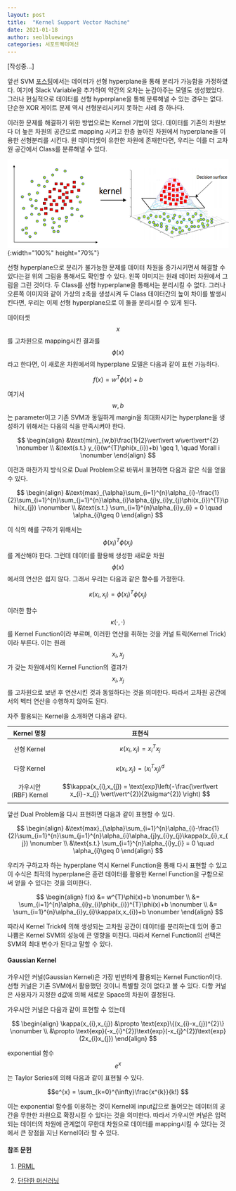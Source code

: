 ```yaml
---
layout: post
title:  "Kernel Support Vector Machine"
date: 2021-01-18
author: seolbluewings
categories: 서포트벡터머신
---
```


[작성중...]

앞선 SVM [포스팅](https://seolbluewings.github.io/%EC%84%9C%ED%8F%AC%ED%8A%B8%EB%B2%A1%ED%84%B0%EB%A8%B8%EC%8B%A0/2020/11/29/Support-Vector-Machine.html)에서는 데이터가 선형 hyperplane을 통해 분리가 가능함을 가정하였다. 여기에 Slack Variable을 추가하여 약간의 오차는 눈감아주는 모델도 생성했었다. 그러나 현실적으로 데이터를 선형 hyperplane을 통해 분류해낼 수 있는 경우는 없다. 단순한 XOR 게이트 문제 역시 선형분리시키지 못하는 사례 중 하나다.

이러한 문제를 해결하기 위한 방법으로는 Kernel 기법이 있다. 데이터를 기존의 차원보다 더 높은 차원의 공간으로 mapping 시키고 한층 높아진 차원에서 hyperplane을 이용한 선형분리를 시킨다. 원 데이터셋이 유한한 차원에 존재한다면, 우리는 이를 더 고차원 공간에서 Class를 분류해낼 수 있다.

![SVM](https://github.com/seolbluewings/seolbluewings.github.io/blob/master/assets/Kernel_SVM.png?raw=true){:width="100%" height="70%"}

선형 hyperplane으로 분리가 불가능한 문제를 데이터 차원을 증가시키면서 해결할 수 있다는걸 위의 그림을 통해서도 확인할 수 있다. 왼쪽 이미지는 원래 데이터 차원에서 그림을 그린 것이다. 두 Class를 선형 hyperplane을 통해서는 분리시킬 수 없다. 그러나 오른쪽 이미지와 같이 가상의 z축을 생성시켜 두 Class 데이터간의 높이 차이를 발생시킨다면, 우리는 이제 선형 hyperplane으로 이 둘을 분리시킬 수 있게 된다.

데이터셋 $$x$$를 고차원으로 mapping시킨 결과를 $$\phi(x)$$라고 한다면, 이 새로운 차원에서의 hyperplane 모델은 다음과 같이 표현 가능하다.

$$ f(x) = w^{T}\phi(x)+b$$

여기서 $$w,b$$는 parameter이고 기존 SVM과 동일하게 margin을 최대화시키는 hyperplane을 생성하기 위해서는 다음의 식을 만족시켜야 한다.

$$
\begin{align}
&\text{min}_{w,b}\frac{1}{2}\vert\vert w\vert\vert^{2} \nonumber \\
&\text{s.t.} y_{i}(w^{T}\phi(x_{i})+b) \geq 1, \quad \forall i \nonumber
\end{align}
$$

이전과 마찬가지 방식으로 Dual Problem으로 바꿔서 표현하면 다음과 같은 식을 얻을 수 있다.

$$
\begin{align}
&\text{max}_{\alpha}\sum_{i=1}^{n}\alpha_{i}-\frac{1}{2}\sum_{i=1}^{n}\sum_{j=1}^{n}\alpha_{i}\alpha_{j}y_{i}y_{j}\phi(x_{i})^{T}\phi(x_{j}) \nonumber \\
&\text{s.t.} \sum_{i=1}^{n}\alpha_{i}y_{i} = 0 \quad \alpha_{i}\geq 0
\end{align}
$$

이 식의 해를 구하기 위해서는 $$\phi(x_{i})^{T}\phi(x_{j})$$를 계산해야 한다. 그런데 데이터를 활용해 생성한 새로운 차원 $$\phi(x)$$ 에서의 연산은 쉽지 않다. 그래서 우리는 다음과 같은 함수를 가정한다.

$$\kappa(x_{i},x_{j}) = \phi(x_{i})^{T}\phi(x_{j})$$

이러한 함수 $$\kappa(\cdot,\cdot)$$를 Kernel Function이라 부르며, 이러한 연산을 취하는 것을 커널 트릭(Kernel Trick)이라 부른다. 이는 원래 $$x_{i},x_{j}$$가 갖는 차원에서의 Kernel Function의 결과가 $$x_{i},x_{j}$$를 고차원으로 보낸 후 연산시킨 것과 동일하다는 것을 의미한다. 따라서 고차원 공간에서의 벡터 연산을 수행하지 않아도 된다.

자주 활용되는 Kernel을 소개하면 다음과 같다.

|Kernel 명칭|표현식|
|:---:|:---:|
|선형 Kernel|$$\kappa(x_{i},x_{j}) = x_{i}^{T}x_{j} $$|
|다항 Kernel|$$\kappa(x_{i},x_{j}) = (x_{i}^{T}x_{j})^{d}  $$|
|가우시안(RBF) Kernel|$$\kappa(x_{i},x_{j}) = \text{exp}\left(-\frac{\vert\vert x_{i}-x_{j} \vert\vert^{2}}{2\sigma^{2}} \right)  $$|

앞선 Dual Problem을 다시 표현하면 다음과 같이 표현할 수 있다.

$$
\begin{align}
&\text{max}_{\alpha}\sum_{i=1}^{n}\alpha_{i}-\frac{1}{2}\sum_{i=1}^{n}\sum_{j=1}^{n}\alpha_{i}\alpha_{j}y_{i}y_{j}\kappa(x_{i},x_{j}) \nonumber \\
&\text{s.t.} \sum_{i=1}^{n}\alpha_{i}y_{i} = 0 \quad \alpha_{i}\geq 0
\end{align}
$$

우리가 구하고자 하는 hyperplane 역시 Kernel Function을 통해 다시 표현할 수 있고 이 수식은 최적의 hyperplane은 훈련 데이터를 활용한 Kernel Function을 구함으로써 얻을 수 있다는 것을 의미한다.

$$
\begin{align}
f(x) &= w^{T}\phi(x)+b \nonumber \\
&= \sum_{i=1}^{n}\alpha_{i}y_{i}\phi(x_{i})^{T}\phi(x)+b \nonumber \\
&= \sum_{i=1}^{n}\alpha_{i}y_{i}\kappa(x,x_{i})+b \nonumber
\end{align}
$$

따라서 Kernel Trick에 의해 생성되는 고차원 공간이 데이터를 분리하는데 있어 좋고 나쁨은 Kernel SVM의 성능에 큰 영향을 미친다. 따라서 Kernel Function의 선택은 SVM의 최대 변수가 된다고 말할 수 있다.

#### Gaussian Kernel

가우시안 커널(Gaussian Kernel)은 가장 빈번하게 활용되는 Kernel Function이다. 선형 커널은 기존 SVM에서 활용했던 것이니 특별할 것이 없다고 볼 수 있다. 다항 커널은 사용자가 지정한 d값에 의해 새로운 Space의 차원이 결정된다.

가우시안 커널은 다음과 같이 표현할 수 있는데

$$
\begin{align}
\kappa(x_{i},x_{j}) &\propto \text{exp}\{(x_{i}-x_{j})^{2}\} \nonumber \\
&\propto \text{exp}(-x_{i}^{2})\text{exp}(-x_{j}^{2})\text{exp}(2x_{i}x_{j})
\end{align}
$$

exponential 함수 $$e^{x}$$는 Taylor Series에 의해 다음과 같이 표현될 수 있다.

$$e^{x} = \sum_{k=0}^{\infty}\frac{x^{k}}{k!} $$

이는 exponential 함수를 이용하는 것이 Kernel에 input값으로 들어오는 데이터의 공간을 무한한 차원으로 확장시킬 수 있다는 것을 의미한다. 따라서 가우시안 커널은 입력되는 데이터의 차원에 관계없이 무한대 차원으로 데이터를 mapping시킬 수 있다는 것에서 큰 장점을 지닌 Kernel이라 할 수 있다.


#### 참조 문헌
1. [PRML](http://users.isr.ist.utl.pt/~wurmd/Livros/school/Bishop%20-%20Pattern%20Recognition%20And%20Machine%20Learning%20-%20Springer%20%202006.pdf) <br>

2. [단단한 머신러닝](http://www.yes24.com/Product/Goods/88440860)

